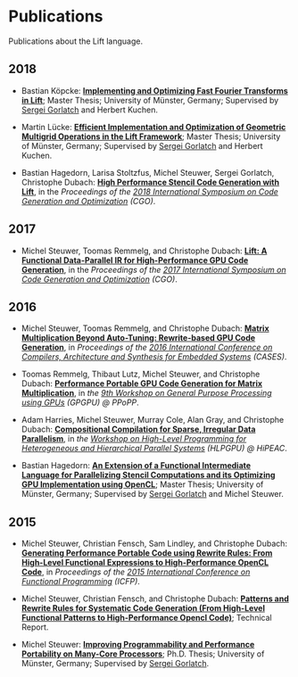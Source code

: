 # Publications

Publications about the Lift language.

## 2018

- Bastian Köpcke:
  [**Implementing and Optimizing Fast Fourier Transforms in Lift**](http://www.lift-project.org/publications/2018/koepcke18masterthesis.pdf); Master Thesis; University of Münster, Germany; Supervised by  [Sergei Gorlatch](http://www.uni-muenster.de/PVS/mitarbeiter/gorlatch.html) and Herbert Kuchen.

- Martin Lücke:
 [**Efficient Implementation and Optimization of Geometric Multigrid Operations in the Lift Framework**](http://www.lift-project.org/publications/2018/luecke18masterthesis.pdf); Master Thesis; University of Münster, Germany; Supervised by  [Sergei Gorlatch](http://www.uni-muenster.de/PVS/mitarbeiter/gorlatch.html) and Herbert Kuchen.

- Bastian Hagedorn, Larisa Stoltzfus, Michel Steuwer, Sergei Gorlatch, Christophe Dubach:
  [**High Performance Stencil Code Generation with Lift**](http://www.lift-project.org/publications/2018/hagedorn18Stencils.pdf), in the *Proceedings of the [2018 International Symposium on Code Generation and Optimization](http://www.cgo.org) (CGO)*.

## 2017

- Michel Steuwer, Toomas Remmelg, and Christophe Dubach:
  [**Lift: A Functional Data-Parallel IR for High-Performance GPU Code Generation**](http://www.lift-project.org/publications/2017/steuwer17LiftIR.pdf), in the *Proceedings of the [2017 International Symposium on Code Generation and Optimization](http://www.cgo.org) (CGO)*.

## 2016

- Michel Steuwer, Toomas Remmelg, and Christophe Dubach:
  [**Matrix Multiplication Beyond Auto-Tuning: Rewrite-based GPU Code Generation**](http://www.lift-project.org/publications/2016/steuwer16beyondAutoTuning.pdf), in *Proceedings of the [2016 International Conference on Compilers, Architecture and Synthesis for Embedded Systems](http://www.esweek.org/cases/about) (CASES)*.

- Toomas Remmelg, Thibaut Lutz, Michel Steuwer, and Christophe Dubach:
  [**Performance Portable GPU Code Generation for Matrix Multiplication**](http://www.lift-project.org/publications/2016/remmelg16perfport.pdf), in *the [9th Workshop on General Purpose Processing using GPUs](http://conf.researchr.org/track/PPoPP-2016/GPGPU-2016-papers) (GPGPU) @ PPoPP*.

- Adam Harries, Michel Steuwer, Murray Cole, Alan Gray, and Christophe Dubach:
  [**Compositional Compilation for Sparse, Irregular Data Parallelism**](http://www.lift-project.org/publications/2016/harries16sparse.pdf), in *the [Workshop on High-Level Programming for Heterogeneous and Hierarchical Parallel Systems](https://sites.google.com/site/hlpgpu2016/) (HLPGPU) @ HiPEAC*.

- Bastian Hagedorn:
 [**An Extension of a Functional Intermediate Language for Parallelizing Stencil Computations and its Optimizing GPU Implementation using OpenCL**](http://www.lift-project.org/publications/2016/hagedorn16masterthesis.pdf); Master Thesis; University of Münster, Germany; Supervised by  [Sergei Gorlatch](http://www.uni-muenster.de/PVS/mitarbeiter/gorlatch.html) and Michel Steuwer.

## 2015

- Michel Steuwer, Christian Fensch, Sam Lindley, and Christophe Dubach:
  [**Generating Performance Portable Code using Rewrite Rules: From High-Level Functional Expressions to High-Performance OpenCL Code**](http://www.lift-project.org/publications/2015/steuwer15generating.pdf), in *Proceedings of the [2015 International Conference on Functional Programming](http://www.icfpconference.org/icfp2015/index.html) (ICFP)*.

- Michel Steuwer, Christian Fensch, and Christophe Dubach:
  [**Patterns and Rewrite Rules for Systematic Code Generation (From High-Level Functional Patterns to High-Performance Opencl Code)**](http://www.lift-project.org/publications/2015/steuwer15arxiv.pdf); Technical Report.

- Michel Steuwer:
  [**Improving Programmability and Performance Portability on Many-Core Processors**](http://www.lift-project.org/publications/2015/steuwer15phdthesis.pdf); Ph.D. Thesis; University of Münster, Germany; Supervised by [Sergei Gorlatch](http://www.uni-muenster.de/PVS/mitarbeiter/gorlatch.html).
